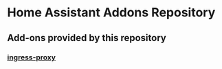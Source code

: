 # Home Assistant Addons Repository

## Add-ons provided by this repository

### [ingress-proxy](wled-ingress-proxy)
